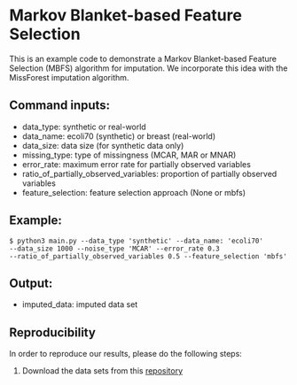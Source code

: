 # Markov Blanket-based Feature Selection

This is an example code to demonstrate a Markov Blanket-based Feature Selection (MBFS) algorithm for imputation. We
incorporate this idea with the MissForest imputation algorithm. 

## Command inputs:

- data_type: synthetic or real-world
- data_name: ecoli70 (synthetic) or breast (real-world)
- data_size: data size (for synthetic data only)
- missing_type: type of missingness (MCAR, MAR or MNAR)
- error_rate: maximum error rate for partially observed variables
- ratio_of_partially_observed_variables: proportion of partially observed variables
- feature_selection: feature selection approach (None or mbfs)

## Example:

```angular2html
$ python3 main.py --data_type 'synthetic' --data_name: 'ecoli70'
--data_size 1000 --noise_type 'MCAR' --error_rate 0.3
--ratio_of_partially_observed_variables 0.5 --feature_selection 'mbfs'
```

## Output:
- imputed_data: imputed data set


## Reproducibility

In order to reproduce our results, please do the following steps:

1. Download the data sets from this [repository][1]

[1]: https://github.com/Enderlogic/MBMF_data_repository "data repository"
